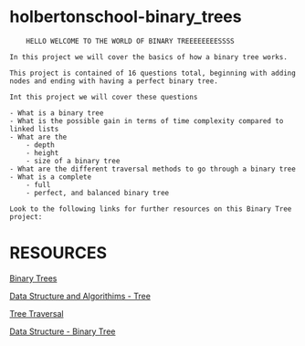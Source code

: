 # holbertonschool-binary_trees

		HELLO WELCOME TO THE WORLD OF BINARY TREEEEEEEESSSS 

	In this project we will cover the basics of how a binary tree works.

	This project is contained of 16 questions total, beginning with adding
	nodes and ending with having a perfect binary tree.

	Int this project we will cover these questions 

	- What is a binary tree
	- What is the possible gain in terms of time complexity compared to linked lists
	- What are the 
		- depth 
		- height 
		- size of a binary tree
	- What are the different traversal methods to go through a binary tree
	- What is a complete
		- full
		- perfect, and balanced binary tree

	Look to the following links for further resources on this Binary Tree project:
<html>
<body>

<html>
<head>
<style>

a:visited {
  color: pink;
  background-color: transparent;
  text-decoration: none;
}
a:hover {
  color: white;
  background-color: transparent;
  text-decoration: underline;
}
</style>
</head>
<body>






<h1>RESOURCES</h1>

<p><a href="https://intranet.hbtn.io/rltoken/ueKZ6aZ9wiI24gJuwBzJjw" target="_blank">Binary Trees</a></p>

<p><a href="https://intranet.hbtn.io/rltoken/RQPv9zLO03M_DDKiuBNQZw" target="_blank">Data Structure and Algorithims - Tree</a></p>

<p><a href="https://intranet.hbtn.io/rltoken/evS8PaZamNIs2wEEKkYa7A" target="_blank">Tree Traversal</a></p>
<p><a href="https://intranet.hbtn.io/rltoken/18u-Sdpdcwj9HcNNxo4kmg" target="_blank">Data Structure - Binary Tree</a></p>


</body>
</html>
